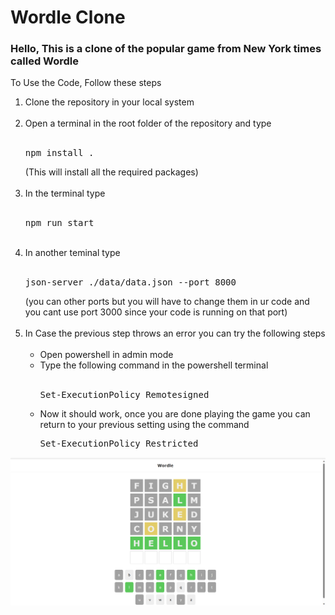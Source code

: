 <h1>Wordle Clone</h1>
<h3>Hello, This is a clone of the popular game from New York times called Wordle</h3>
<p>To Use the Code, Follow these steps</p>
<ol>
  <li>Clone the repository in your local system</li><br>
  <li>Open a terminal in the root folder of the repository and type <br><br><pre>npm install .</pre>(This will install all the required packages)</li><br>
  <li>In the terminal type <br><br><pre>npm run start</pre></li><br>
  <li>In another teminal type <br><br><pre>json-server ./data/data.json --port 8000</pre>  (you can other ports but you will have to change them in ur code and you cant use port 3000 since your code is running on that port)</li><br>
  <li>In Case the previous step throws an error you can try the following steps<br><br>
    <ul>
      <li>Open powershell in admin mode</li>
      <li>Type the following command in the powershell terminal <br><br><pre>Set-ExecutionPolicy Remotesigned</pre></li>
      <li>Now it should work, once you are done playing the game you can return to your previous setting using the command <br><pre>Set-ExecutionPolicy Restricted</pre></li>
    </ul>
  </li>
</ol>
<img src="wordle.png" width="1200px">
